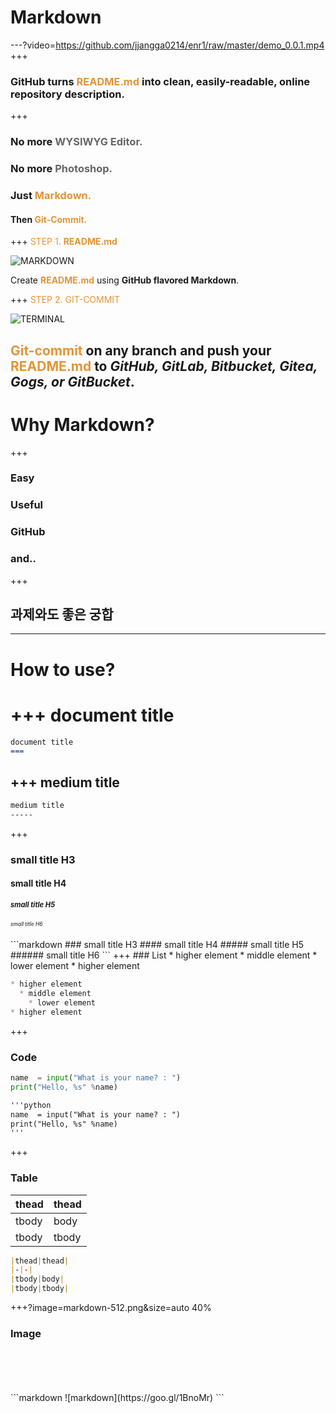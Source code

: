 # Markdown
---?video=https://github.com/jjangga0214/enr1/raw/master/demo_0.0.1.mp4
+++
### GitHub turns <span style="color: #e49436; text-transform: none">README.md</span> into clean, easily-readable, online repository description.
+++
### No more <span style="color: #666666">WYSIWYG Editor.</span>
### <span class="fragment">No more <span style="color: #666666">Photoshop.</span> </span>
### <span class="fragment">Just <span style="color: #e49436">Markdown.</span> </span>
#### <span class="fragment"> Then <span style="color: #e49436">Git-Commit.</span> </span>
+++
<span style="color: #e49436">STEP 1. **README.md** </span>

![MARKDOWN](https://d1z75bzl1vljy2.cloudfront.net/hello-world/markdown.png)

<span class="fragment">Create <span style="color: #e49436"> **README.md** </span> using **GitHub flavored Markdown**.</span>

+++
<span style="color: #e49436">STEP 2. GIT-COMMIT</span>

![TERMINAL](https://d1z75bzl1vljy2.cloudfront.net/hello-world/terminal.png)

<span class="fragment"> <span style="color: #e49436">Git-commit</span> on any branch and push your <span style="color: #e49436"> **README.md** </span> to _GitHub, GitLab, Bitbucket, Gitea, Gogs, or GitBucket_.</span>
---
# Why Markdown?
+++
### Easy
### <span class="fragment">Useful</span>
### <span class="fragment">GitHub</span>
### <span class="fragment">and.. </span>
+++
## 과제와도 좋은 궁합
---
# How to use?
+++
document title
===
```markdown
document title
===
```
+++
medium title
-----
```markdown
medium title
-----
```
+++
### small title H3
#### small title H4
<h5 style="font-size:0.8em !important"> small title H5</h5>
<h6 style="font-size:0.6em !important"> small title H6</h6>
```markdown
### small title H3
#### small title H4
##### small title H5
###### small title H6
```
<script>
alert("a");
</script>
<script>
console.log("aaaa");
</script>
+++
### List
* higher element
  * middle element
    * lower element
* higher element

```markdown
* higher element
  * middle element
    * lower element
* higher element
```

+++
### Code
```python
name  = input("What is your name? : ")
print("Hello, %s" %name)
```

```markdown
'''python
name  = input("What is your name? : ")
print("Hello, %s" %name)
'''
```

+++
### Table
|thead|thead|
|-|-|
|tbody|body|
|tbody|tbody|

```markdown
|thead|thead|
|-|-|
|tbody|body|
|tbody|tbody|
```

+++?image=markdown-512.png&size=auto 40%
### Image
<br>
<br>
<br>
<br>
```markdown
![markdown](https://goo.gl/1BnoMr)
```
